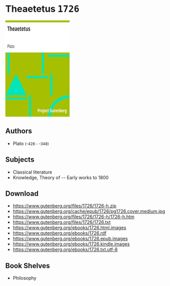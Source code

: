 # Theaetetus <kbd>1726</kbd>

![](./cover.medium.jpg "")

## Authors


 - Plato <small>(-428 - -348)</small>

## Subjects


 - Classical literature
 - Knowledge, Theory of -- Early works to 1800

## Download


 - https://www.gutenberg.org/files/1726/1726-h.zip
 - https://www.gutenberg.org/cache/epub/1726/pg1726.cover.medium.jpg
 - https://www.gutenberg.org/files/1726/1726-h/1726-h.htm
 - https://www.gutenberg.org/files/1726/1726.txt
 - https://www.gutenberg.org/ebooks/1726.html.images
 - https://www.gutenberg.org/ebooks/1726.rdf
 - https://www.gutenberg.org/ebooks/1726.epub.images
 - https://www.gutenberg.org/ebooks/1726.kindle.images
 - https://www.gutenberg.org/ebooks/1726.txt.utf-8

## Book Shelves


 - Philosophy
